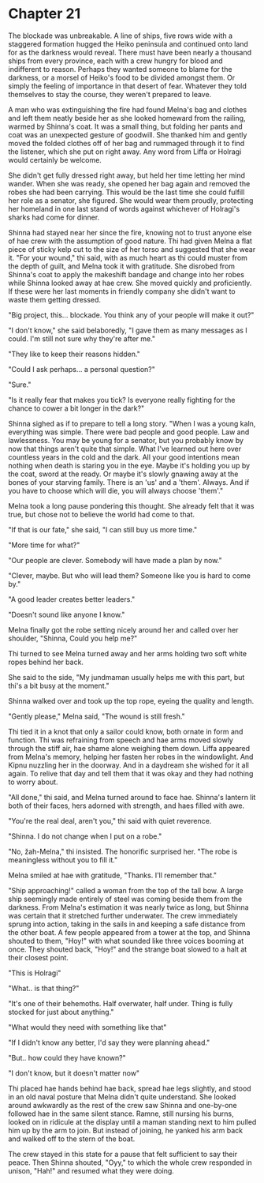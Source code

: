 # Chapter 21

The blockade was unbreakable. A line of ships, five rows wide with a staggered formation hugged the Heiko peninsula and continued onto land for as the darkness would reveal. There must have been nearly a thousand ships from every province, each with a crew hungry for blood and indifferent to reason. Perhaps they wanted someone to blame for the darkness, or a morsel of Heiko's food to be divided amongst them. Or simply the feeling of importance in that desert of fear. Whatever they told themselves to stay the course, they weren't prepared to leave.

A man who was extinguishing the fire had found Melna's bag and clothes and left them neatly beside her as she looked homeward from the railing, warmed by Shinna's coat. It was a small thing, but folding her pants and coat was an unexpected gesture of goodwill. She thanked him and gently moved the folded clothes off of her bag and rummaged through it to find the listener, which she put on right away. Any word from Liffa or Holragi would certainly be welcome.

She didn't get fully dressed right away, but held her time letting her mind wander. When she was ready, she opened her bag again and removed the robes she had been carrying. This would be the last time she could fulfill her role as a senator, she figured. She would wear them proudly, protecting her homeland in one last stand of words against whichever of Holragi's sharks had come for dinner.
 
Shinna had stayed near her since the fire, knowing not to trust anyone else of hae crew with the assumption of good nature. Thi had given Melna a flat piece of sticky kelp cut to the size of her torso and suggested that she wear it. "For your wound," thi said, with as much heart as thi could muster from the depth of guilt, and Melna took it with gratitude. She disrobed from Shinna's coat to apply the makeshift bandage and change into her robes while Shinna looked away at hae crew. She moved quickly and proficiently. If these were her last moments in friendly company she didn't want to waste them getting dressed.

"Big project, this... blockade. You think any of your people will make it out?"

"I don't know," she said belaboredly, "I gave them as many messages as I could. I'm still not sure why they're after me."

"They like to keep their reasons hidden."

"Could I ask perhaps... a personal question?"

"Sure."

"Is it really fear that makes you tick? Is everyone really fighting for the chance to cower a bit longer in the dark?"

Shinna sighed as if to prepare to tell a long story. "When I was a young kaln, everything was simple. There were bad people and good people. Law and lawlessness. You may be young for a senator, but you probably know by now that things aren't quite that simple. What I've learned out here over countless years in the cold and the dark. All your good intentions mean nothing when death is staring you in the eye. Maybe it's holding you up by the coat, sword at the ready. Or maybe it's slowly gnawing away at the bones of your starving family. There is an 'us' and a 'them'. Always. And if you have to choose which will die, you will always choose 'them'."

Melna took a long pause pondering this thought. She already felt that it was true, but chose not to believe the world had come to that.

"If that is our fate," she said, "I can still buy us more time."

"More time for what?"

"Our people are clever. Somebody will have made a plan by now."

"Clever, maybe. But who will lead them? Someone like you is hard to come by."

"A good leader creates better leaders."

"Doesn't sound like anyone I know."

Melna finally got the robe setting nicely around her and called over her shoulder, "Shinna, Could you help me?" 

Thi turned to see Melna turned away and her arms holding two soft white ropes behind her back.

She said to the side, "My jundmaman usually helps me with this part, but thi's a bit busy at the moment."

Shinna walked over and took up the top rope, eyeing the quality and length. 

"Gently please," Melna said, "The wound is still fresh."

Thi tied it in a knot that only a sailor could know, both ornate in form and function. Thi was refraining from speech and hae arms moved slowly through the stiff air, hae shame alone weighing them down. Liffa appeared from Melna's memory, helping her fasten her robes in the windowlight. And Kipnu nuzzling her in the doorway. And in a daydream she wished for it all again. To relive that day and tell them that it was okay and they had nothing to worry about. 

"All done," thi said, and Melna turned around to face hae. Shinna's lantern lit both of their faces, hers adorned with strength, and haes filled with awe.

"You're the real deal, aren't you," thi said with quiet reverence.

"Shinna. I do not change when I put on a robe."

"No, žah-Melna," thi insisted. The honorific surprised her. "The robe is meaningless without you to fill it."

Melna smiled at hae with gratitude, "Thanks. I'll remember that."

"Ship approaching!" called a woman from the top of the tall bow. A large ship seemingly made entirely of steel was coming beside them from the darkness. From Melna's estimation it was nearly twice as long, but Shinna was certain that it stretched further underwater. The crew immediately sprung into action, taking in the sails in and keeping a safe distance from the other boat. A few people appeared from a tower at the top, and Shinna shouted to them, "Hoy!" with what sounded like three voices booming at once. They shouted back, "Hoy!" and the strange boat slowed to a halt at their closest point.

"This is Holragi"

"What.. is that thing?"

"It's one of their behemoths. Half overwater, half under. Thing is fully stocked for just about anything."

"What would they need with something like that"

"If I didn't know any better, I'd say they were planning ahead."

"But.. how could they have known?"

"I don't know, but it doesn't matter now"





Thi placed hae hands behind hae back, spread hae legs slightly, and stood in an old naval posture that Melna didn't quite understand. She looked around awkwardly as the rest of the crew saw Shinna and one-by-one followed hae in the same silent stance. Ramne, still nursing his burns, looked on in ridicule at the display until a maman standing next to him pulled him up by the arm to join. But instead of joining, he yanked his arm back and walked off to the stern of the boat. 

The crew stayed in this state for a pause that felt sufficient to say their peace. Then Shinna shouted, "Oyy," to which the whole crew responded in unison, "Hah!" and resumed what they were doing.


<!-- let's see. So the salute could be interesting if it happened when Holragi landed. Holragi would think it's for them, but it's really for   -->



